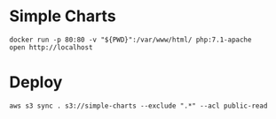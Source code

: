 
# Simple Charts
```
docker run -p 80:80 -v "${PWD}":/var/www/html/ php:7.1-apache
open http://localhost
```

# Deploy
```
aws s3 sync . s3://simple-charts --exclude ".*" --acl public-read
```
